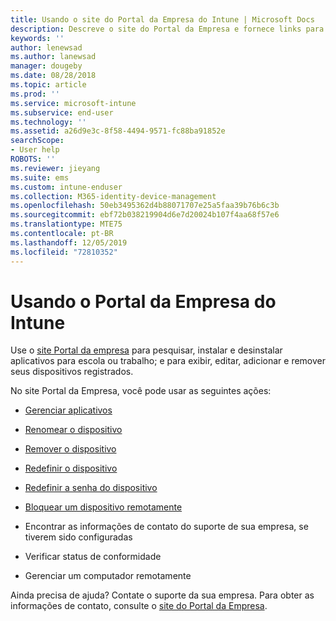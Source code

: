 ```yaml
---
title: Usando o site do Portal da Empresa do Intune | Microsoft Docs
description: Descreve o site do Portal da Empresa e fornece links para as etapas de tarefas que os usuários finais podem realizar no site
keywords: ''
author: lenewsad
ms.author: lanewsad
manager: dougeby
ms.date: 08/28/2018
ms.topic: article
ms.prod: ''
ms.service: microsoft-intune
ms.subservice: end-user
ms.technology: ''
ms.assetid: a26d9e3c-8f58-4494-9571-fc88ba91852e
searchScope:
- User help
ROBOTS: ''
ms.reviewer: jieyang
ms.suite: ems
ms.custom: intune-enduser
ms.collection: M365-identity-device-management
ms.openlocfilehash: 50eb3495362d4b88071707e25a5faa39b76b6c3b
ms.sourcegitcommit: ebf72b038219904d6e7d20024b107f4aa68f57e6
ms.translationtype: MTE75
ms.contentlocale: pt-BR
ms.lasthandoff: 12/05/2019
ms.locfileid: "72810352"
---
```

# <a name="using-the-intune-company-portal-website"></a>Usando o Portal da Empresa do Intune
Use o [site Portal da empresa](https://portal.manage.microsoft.com) para pesquisar, instalar e desinstalar aplicativos para escola ou trabalho; e para exibir, editar, adicionar e remover seus dispositivos registrados.  

No site Portal da Empresa, você pode usar as seguintes ações:

- [Gerenciar aplicativos](manage-apps-cpweb.md)  

- [Renomear o dispositivo](rename-your-device-cpwebsite.md)

- [Remover o dispositivo](remove-your-device-cpwebsite.md)

- [Redefinir o dispositivo](reset-erase-your-device-cpwebsite.md)

- [Redefinir a senha do dispositivo](reset-your-passcode-cpwebsite.md)

- [Bloquear um dispositivo remotamente](remote-lock-your-device-cpwebsite.md)

- Encontrar as informações de contato do suporte de sua empresa, se tiverem sido configuradas

- Verificar status de conformidade

- Gerenciar um computador remotamente

Ainda precisa de ajuda? Contate o suporte da sua empresa. Para obter as informações de contato, consulte o [site do Portal da Empresa](https://go.microsoft.com/fwlink/?linkid=2010980).
